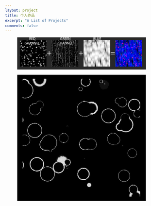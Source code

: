 ```yaml
---
layout: project
title: 个人作品
excerpt: "A List of Projects"
comments: false
---
```

<figure>
	<a href="https://raw.githubusercontent.com/baokeqin/baokeqin.github.io/master/img/Texture_Packing.jpg"><img src="https://raw.githubusercontent.com/baokeqin/baokeqin.github.io/master/img/Texture_Packing.jpg"></a>
</figure>

<figure>
	<a href="https://raw.githubusercontent.com/baokeqin/baokeqin.github.io/master/assets/img/blog/post08_img/nodes_02_vis.gif"><img src="https://raw.githubusercontent.com/baokeqin/baokeqin.github.io/master/assets/img/blog/post08_img/nodes_02_vis.gif"></a>
</figure>